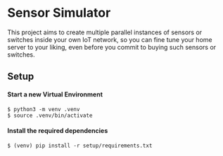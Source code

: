 # Sensor Simulator

This project aims to create multiple parallel instances of sensors or switches inside your own IoT network, so you can fine tune your home server to your liking, even before you commit to buying such sensors or switches.

## Setup

#### Start a new Virtual Environment

```
$ python3 -m venv .venv
$ source .venv/bin/activate
```

#### Install the required dependencies

```
$ (venv) pip install -r setup/requirements.txt
```
